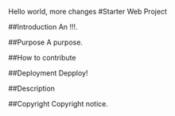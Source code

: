 
Hello world, more changes
#Starter Web Project

##Introduction
An !!!.

##Purpose
A purpose.

##How to contribute

##Deployment
Depploy!

##Description

##Copyright
Copyright notice.
